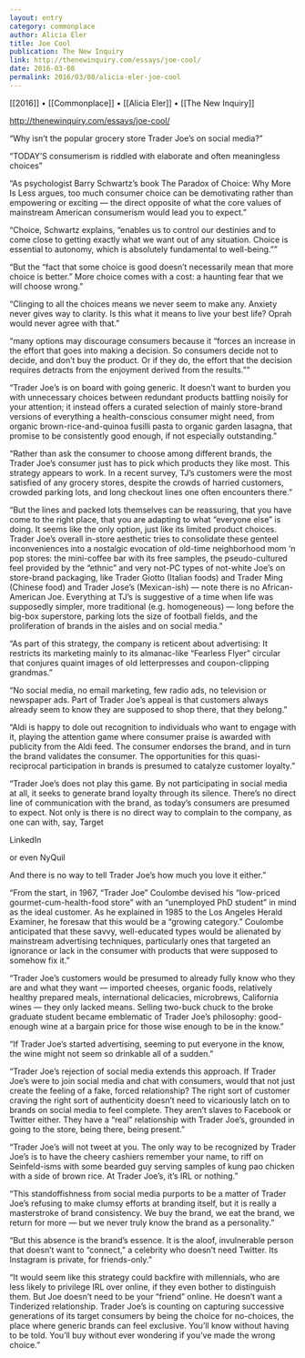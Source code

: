 ```yaml
---
layout: entry
category: commonplace
author: Alicia Eler
title: Joe Cool
publication: The New Inquiry
link: http://thenewinquiry.com/essays/joe-cool/
date: 2016-03-08
permalink: 2016/03/08/alicia-eler-joe-cool
---
```


[[2016]] • [[Commonplace]] • [[Alicia Eler]] • [[The New Inquiry]]

http://thenewinquiry.com/essays/joe-cool/

“Why isn’t the popular grocery store Trader Joe’s on social media?”

“TODAY’S consumerism is riddled with elaborate and often meaningless choices”

“As psychologist Barry Schwartz’s book The Paradox of Choice: Why More Is Less argues, too much consumer choice can be demotivating rather than empowering or exciting — the direct opposite of what the core values of mainstream American consumerism would lead you to expect.”

“Choice, Schwartz explains, “enables us to control our destinies and to come close to getting exactly what we want out of any situation. Choice is essential to autonomy, which is absolutely fundamental to well-being.””

“But the “fact that some choice is good doesn’t necessarily mean that more choice is better.” More choice comes with a cost: a haunting fear that we will choose wrong.”

“Clinging to all the choices means we never seem to make any. Anxiety never gives way to clarity. Is this what it means to live your best life? Oprah would never agree with that.”

“many options may discourage consumers because it “forces an increase in the effort that goes into making a decision. So consumers decide not to decide, and don’t buy the product. Or if they do, the effort that the decision requires detracts from the enjoyment derived from the results.””

“Trader Joe’s is on board with going generic. It doesn’t want to burden you with unnecessary choices between redundant products battling noisily for your attention; it instead offers a curated selection of mainly store-brand versions of everything a health-conscious consumer might need, from organic brown-rice-and-quinoa fusilli pasta to organic garden lasagna, that promise to be consistently good enough, if not especially outstanding.”

“Rather than ask the consumer to choose among different brands, the Trader Joe’s consumer just has to pick which products they like most. This strategy appears to work. In a recent survey, TJ’s customers were the most satisfied of any grocery stores, despite the crowds of harried customers, crowded parking lots, and long checkout lines one often encounters there.”

“But the lines and packed lots themselves can be reassuring, that you have come to the right place, that you are adapting to what “everyone else” is doing. It seems like the only option, just like its limited product choices. Trader Joe’s overall in-store aesthetic tries to consolidate these genteel inconveniences into a nostalgic evocation of old-time neighborhood mom ‘n pop stores: the mini-coffee bar with its free samples, the pseudo-cultured feel provided by the “ethnic” and very not-PC types of not-white Joe’s on store-brand packaging, like Trader Giotto (Italian foods) and Trader Ming (Chinese food) and Trader Jose’s (Mexican-ish) — note there is no African-American Joe. Everything at TJ’s is suggestive of a time when life was supposedly simpler, more traditional (e.g. homogeneous) — long before the big-box superstore, parking lots the size of football fields, and the proliferation of brands in the aisles and on social media.”

“As part of this strategy, the company is reticent about advertising: It restricts its marketing mainly to its almanac-like “Fearless Flyer” circular that conjures quaint images of old letterpresses and coupon-clipping grandmas.”

“No social media, no email marketing, few radio ads, no television or newspaper ads. Part of Trader Joe’s appeal is that customers always already seem to know they are supposed to shop there, that they belong.”

“Aldi is happy to dole out recognition to individuals who want to engage with it, playing the attention game where consumer praise is awarded with publicity from the Aldi feed. The consumer endorses the brand, and in turn the brand validates the consumer. The opportunities for this quasi-reciprocal participation in brands is presumed to catalyze customer loyalty.”

“Trader Joe’s does not play this game. By not participating in social media at all, it seeks to generate brand loyalty through its silence. There’s no direct line of communication with the brand, as today’s consumers are presumed to expect. Not only is there is no direct way to complain to the company, as one can with, say, Target

LinkedIn

or even NyQuil

And there is no way to tell Trader Joe’s how much you love it either.”


“From the start, in 1967, “Trader Joe” Coulombe devised his “low-priced gourmet-cum-health-food store” with an “unemployed PhD student” in mind as the ideal customer. As he explained in 1985 to the Los Angeles Herald Examiner, he foresaw that this would be a “growing category.” Coulombe anticipated that these savvy, well-educated types would be alienated by mainstream advertising techniques, particularly ones that targeted an ignorance or lack in the consumer with products that were supposed to somehow fix it.”

“Trader Joe’s customers would be presumed to already fully know who they are and what they want — imported cheeses, organic foods, relatively healthy prepared meals, international delicacies, microbrews, California wines — they only lacked means. Selling two-buck chuck to the broke graduate student became emblematic of Trader Joe’s philosophy: good-enough wine at a bargain price for those wise enough to be in the know.”

“If Trader Joe’s started advertising, seeming to put everyone in the know, the wine might not seem so drinkable all of a sudden.”

“Trader Joe’s rejection of social media extends this approach. If Trader Joe’s were to join social media and chat with consumers, would that not just create the feeling of a fake, forced relationship? The right sort of customer craving the right sort of authenticity doesn’t need to vicariously latch on to brands on social media to feel complete. They aren’t slaves to Facebook or Twitter either. They have a “real” relationship with Trader Joe’s, grounded in going to the store, being there, being present.”

“Trader Joe’s will not tweet at you. The only way to be recognized by Trader Joe’s is to have the cheery cashiers remember your name, to riff on Seinfeld-isms with some bearded guy serving samples of kung pao chicken with a side of brown rice. At Trader Joe’s, it’s IRL or nothing.”

“This standoffishness from social media purports to be a matter of Trader Joe’s refusing to make clumsy efforts at branding itself, but it is really a masterstroke of brand consistency. We buy the brand, we eat the brand, we return for more — but we never truly know the brand as a personality.”

“But this absence is the brand’s essence. It is the aloof, invulnerable person that doesn’t want to “connect,” a celebrity who doesn’t need Twitter. Its Instagram is private, for friends-only.”

“It would seem like this strategy could backfire with millennials, who are less likely to privilege IRL over online, if they even bother to distinguish them. But Joe doesn’t need to be your “friend” online. He doesn’t want a Tinderized relationship. Trader Joe’s is counting on capturing successive generations of its target consumers by being the choice for no-choices, the place where generic brands can feel exclusive. You’ll know without having to be told. You’ll buy without ever wondering if you’ve made the wrong choice.”
